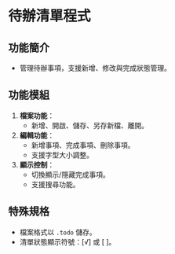 # 待辦清單程式
## 功能簡介
- 管理待辦事項，支援新增、修改與完成狀態管理。
## 功能模組
1. **檔案功能**：
   - 新增、開啟、儲存、另存新檔、離開。
2. **編輯功能**：
   - 新增事項、完成事項、刪除事項。
   - 支援字型大小調整。
3. **顯示控制**：
   - 切換顯示/隱藏完成事項。
   - 支援搜尋功能。
## 特殊規格
- 檔案格式以 `.todo` 儲存。
- 清單狀態顯示符號：[√] 或 [ ]。
